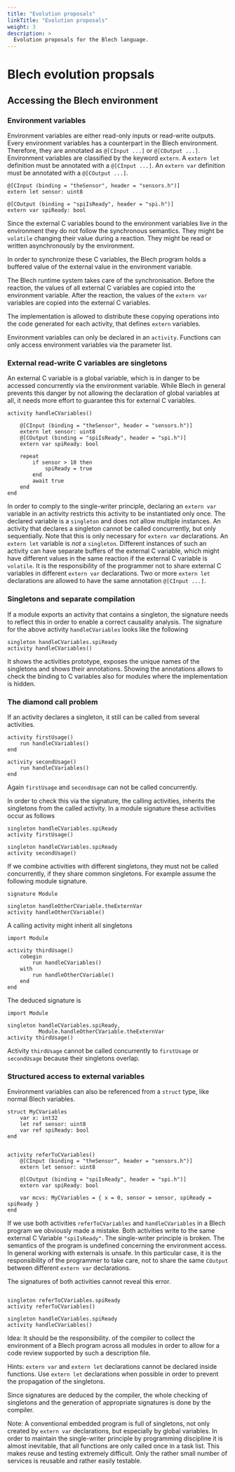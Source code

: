 ```yaml
---
title: "Evolution proposals"
linkTitle: "Evolution proposals"
weight: 3
description: >
  Evolution proposals for the Blech language.
---
```

# Blech evolution propsals

## Accessing the Blech environment

### Environment variables

Environment variables are either read-only inputs or read-write outputs.
Every environment variables has a counterpart in the Blech environment.
Therefore, they are annotated as `@[CInput ...]` or `@[COutput ...]`.
Environment variables are classified by the keyword `extern`. 
A `extern let` definition must be annotated with a `@[CInput ...]`.
An `extern var` definition must be annotated with a `@[COutput ...]`. 

```blech
@[CInput (binding = "theSensor", header = "sensors.h")]
extern let sensor: uint8 

@[COutput (binding = "spiIsReady", header = "spi.h")]
extern var spiReady: bool
```

Since the external C variables bound to the environment variables live in the environment they do not follow the synchronous semantics. 
They might be `volatile` changing their value during a reaction. 
They might be read or written asynchronously by the environment.

In order to synchronize these C variables, the Blech program holds a buffered value of the external value in the environment variable.

The Blech runtime system takes care of the synchronisation.
Before the reaction, the values of all external C variables are copied into the environment variable.
After the reaction, the values of the `extern var` variables are copied into the external C variables.

The implementation is allowed to distribute these copying operations into the code generated for each activity, that defines `extern` variables.

Environment variables can only be declared in an `activity`.
Functions can only access environment variables via the parameter list.

### External read-write C variables are singletons

An external C variable is a global variable, which is in danger to be accessed concurrently via the environment variable.
While Blech in general prevents this danger by not allowing the declaration of global variables at all, it needs more effort to guarantee this for external C variables.


```blech
activity handleCVariables()
    
    @[CInput (binding = "theSensor", header = "sensors.h")]
    extern let sensor: uint8
    @[COutput (binding = "spiIsReady", header = "spi.h")]
    extern var spiReady: bool

    repeat
        if sensor > 10 then
            spiReady = true
        end
        await true
    end
end
```


In order to comply to the single-writer principle, declaring an `extern var` variable in an activity restricts this activity to be instantiated only once.
The declared variable is a `singleton` and does not allow multiple instances.
An activity that declares a singleton cannot be called concurrently, but only sequentially.
Note that this is only necessary for `extern var` declarations.
An `extern let` variable is *not* a `singleton`.
Different instances of such an activity can have separate buffers of the external C variable, which might have different values in the same reaction if the external C variable is `volatile`.
It is the responsibility of the programmer not to share external C variables in different `extern var` declarations.
Two or more `extern let` declarations are allowed to have the same annotation `@[CInput ...]`.

### Singletons and separate compilation

If a module exports an activity that contains a singleton, the signature needs to reflect this in order to enable a correct causality analysis.
The signature for the above activity `handleCVariables` looks like the following

```blech
singleton handleCVariables.spiReady 
activity handleCVariables()
```

It shows the activities prototype, exposes the unique names of the singletons and shows their annotations. 
Showing the annotations allows to check the binding to C variables also for modules where the implementation is hidden.

### The diamond call problem

If an activity declares a singleton, it still can be called from several activities.

```blech
activity firstUsage()
    run handleCVariables()
end

activity secondUsage()
    run handleCVariables()
end
```

Again `firstUsage` and `secondUsage` can not be called concurrently.

In order to check this via the signature, the calling activities, inherits the singletons from the called activity.
In a module signature these activities occur as follows


```blech
singleton handleCVariables.spiReady
activity firstUsage()

singleton handleCVariables.spiReady
activity secondUsage()

```

If we combine activities with different singletons, they must not be called concurrently, if they share common singletons.
For example assume the following module signature.

```blech
signature Module 

singleton handleOtherCVariable.theExternVar
activity handleOtherCVariable()
```

A calling activity might inherit all singletons
```blech
import Module

activity thirdUsage()
    cobegin
        run handleCVariables()
    with
        run handleOtherCVariable()
    end
end
```

The deduced signature is

```blech
import Module

singleton handleCVariables.spiReady, 
          Module.handleOtherCVariable.theExternVar
activity thirdUsage()
```

Activity `thirdUsage` cannot be called concurrently to `firstUsage` or `secondUsage` because their singletons overlap.

### Structured access to external variables


Environment variables can also be referenced from a `struct` type, like normal Blech variables.

```blech
struct MyCVariables
    var x: int32
    let ref sensor: uint8
    var ref spiReady: bool
end
```


```blech

activity referToCVariables()
    @[CInput (binding = "theSensor", header = "sensors.h")]
    extern let sensor: uint8 

    @[COutput (binding = "spiIsReady", header = "spi.h")]
    extern var spiReady: bool

    var mcvs: MyCVariables = { x = 0, sensor = sensor, spiReady = spiReady }
end
```

If we use both activities `referToCVariables` and `handleCVariables` in a Blech program we obviously made a mistake.
Both activities write to the same external C Variable `"spiIsReady"`.
The single-writer principle is broken.
The semantics of the program is undefined concerning the environment access.
In general working with externals is unsafe.
In this particular case, it is the responsibility of the programmer to take care, not to share the same `COutput` between different `extern var` declarations.

The signatures of both activities cannot reveal this error.
```blech

singleton referToCVariables.spiReady
activity referToCVariables()

singleton handleCVariables.spiReady
activity handleCVariables()
```

Idea: It should be the responsibility. of the compiler to collect the environment of a Blech program across all modules in order to allow for a code review supported by such a description file.


Hints: `extern var` and `extern let` declarations cannot be declared inside functions.
Use `extern let` declarations when possible in order to prevent the propagation of the singletons.

Since signatures are deduced by the compiler, the whole checking of singletons and the generation of appropriate signatures is done by the compiler.

Note: A conventional embedded program is full of singletons, not only created by `extern var` declarations, but especially by global variables.
In order to maintain the single-writer principle by programming discipline it is almost inevitable, that all functions are only called once in a task list. This makes reuse and testing extremely difficult. Only the rather small number of services is reusable and rather easily testable.